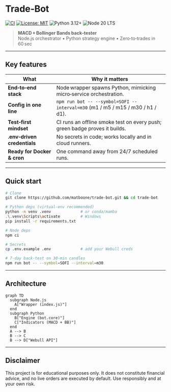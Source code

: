 # Trade‑Bot
[![CI](https://github.com/matboone/trade-bot/actions/workflows/ci.yml/badge.svg)](https://github.com/matboone/trade-bot/actions/workflows/ci.yml)
[![License: MIT](https://img.shields.io/badge/license-MIT-blue.svg)](/LICENSE)
![Python 3.12+](https://img.shields.io/badge/Python-3.12%2B-yellow)
![Node 20 LTS](https://img.shields.io/badge/Node-20.x-brightgreen)

> **MACD + Bollinger Bands back‑tester**  
> Node.js orchestrator • Python strategy engine • Zero‑to‑trades in 60 sec

---

## Key features
| What | Why it matters |
|------|----------------|
| **End‑to‑end stack** | Node wrapper spawns Python, mimicking micro‑service orchestration. |
| **Config in one line** | `npm run bot -- --symbol=SOFI --interval=m30` (m1 / m5 / m15 / m30 / h1 / d1). |
| **Test‑first mindset** | CI runs an offline smoke test on every push; green badge proves it builds. |
| **.env‑driven credentials** | No secrets in code; works locally and in cloud runners. |
| **Ready for Docker & cron** | One command away from 24/7 scheduled runs. |

---

## Quick start

```bash
# Clone
git clone https://github.com/matboone/trade-bot.git && cd trade-bot

# Python deps (virtual‑env recommended)
python -m venv .venv             # or conda/mamba
.\.venv\Scripts\activate         # Windows
pip install -r requirements.txt

# Node deps
npm ci

# Secrets
cp .env.example .env             # add your Webull creds

# 7‑day back‑test on 30‑min candles
npm run bot -- --symbol=SOFI --interval=m30
```

---

## Architecture

```mermaid
graph TD
  subgraph Node.js
    A["Wrapper (index.js)"]
  end
  subgraph Python
    B["Engine (bot.core)"]
    C["Indicators (MACD + BB)"]
  end
  A --> B
  B --> C
  B --> D["Webull API"]
```

---

## Disclaimer
This project is for educational purposes only. It does not constitute financial advice, and no live orders are executed by default. Use responsibly and at your own risk.
